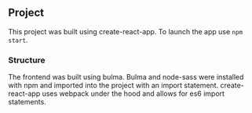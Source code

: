 
## Project

This project was built using create-react-app. To launch the app use `npm start`.

### Structure

The frontend was built using bulma. Bulma and node-sass were installed with npm and imported into the project with an import statement. create-react-app uses webpack under the hood and allows for es6 import statements.

